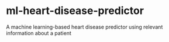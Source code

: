 # ml-heart-disease-predictor
A machine learning-based heart disease predictor using relevant information about a patient
